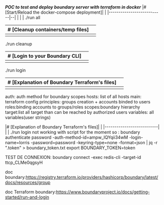 ***POC to test and deploy boundary server with terraform in docker***
|#   [Start/Reload the docker-compose deployment]|  |
|---------------------------|--|
|                           |  |
./run all

|#   [Cleanup containers/temp files]|  |
|---------------------------|--|
|                           |  |
./run cleanup

|#   [Login to your Boundary CLI]|  |
|---------------------------|--|
|                           |  |
./run login


|#   [Explanation of Boundary Terraform's files]|  |
|---------------------------|--|
|                           |  |
auth: auth method for boundary scopes
hosts: list of all hosts
main: terraform config
principles: groups creation + accounts binded to users
roles:binding accounts to groups/roles
scopes:boundary hierarchy
target:list all target than can be reached by authorized users
variables: all variables(user strings)

|#   [Explanation of Boundary Terraform's files]|  |
|---------------------------|
|                           |
./run login not working with script for the moment so : 
boundary authenticate password -auth-method-id=ampw_lQYqii34wM -login-name=lorris -password=password -keyring-type=none -format=json | jq -r ".token" > boundary_token.txt
export BOUNDARY_TOKEN=token


TEST DE CONNEXION:
boundary connect -exec redis-cli -target-id ttcp_CLMe0qgsyH






doc boundary:https://registry.terraform.io/providers/hashicorp/boundary/latest/docs/resources/group

doc Terraform boundary:https://www.boundaryproject.io/docs/getting-started/run-and-login

